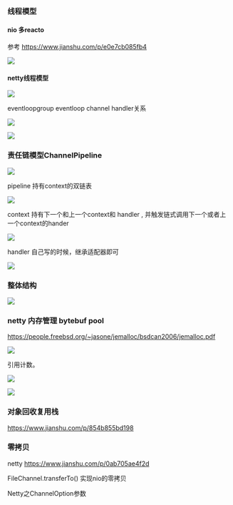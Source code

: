 ### 线程模型

#### nio 多reacto

参考 https://www.jianshu.com/p/e0e7cb085fb4

![](https://gitee.com/fengzhenbing/picgo/raw/master/F6A1AB8C69F049B5A0178FD00F132D6F.png)

#### netty线程模型

![](https://gitee.com/fengzhenbing/picgo/raw/master/BE156EF4454949CF9E6E49CEEC0A2B2D.png)



eventloopgroup  eventloop channel handler关系 

![](https://gitee.com/fengzhenbing/picgo/raw/master/A20B60869216424BA7678D0D5213BFB6.png)



![](https://gitee.com/fengzhenbing/picgo/raw/master/227DA0D6B04B41449E83B72ED7098F5A.png)

### 责任链模型ChannelPipeline

![](https://gitee.com/fengzhenbing/picgo/raw/master/2CE502957CF84D2C8429CD2A0E998D54.png)



   pipeline 持有context的双链表

![](https://gitee.com/fengzhenbing/picgo/raw/master/914EBB37C6084D8A9EA6A105262A45A1.png)



   context 持有下一个和上一个context和 handler  , 并触发链式调用下一个或者上一个context的hander

![](https://gitee.com/fengzhenbing/picgo/raw/master/6F42E200304A47B095E78C10B5246039.png)



handler  自己写的时候，继承适配器即可

![](https://gitee.com/fengzhenbing/picgo/raw/master/B154DADDE045400881317E5E571A7AA8.png)

### 整体结构

![](https://gitee.com/fengzhenbing/picgo/raw/master/2E7F7EA909664C2989958271D27A09B4.png)

### netty 内存管理  bytebuf  pool

 https://people.freebsd.org/~jasone/jemalloc/bsdcan2006/jemalloc.pdf

![](https://gitee.com/fengzhenbing/picgo/raw/master/07723506D21F497FBAE1196D73A7626A.png)

引用计数。

![](https://gitee.com/fengzhenbing/picgo/raw/master/5562B699C19A4BD69705BBCCE0C3DD93.png)



![](https://gitee.com/fengzhenbing/picgo/raw/master/E0F2FA0E08C248C6B3A76F770FFB0947.png)

### 对象回收复用栈

https://www.jianshu.com/p/854b855bd198



### 零拷贝

netty https://www.jianshu.com/p/0ab705ae4f2d

FileChannel.transferTo() 实现nio的零拷贝

Netty之ChannelOption参数





